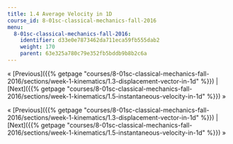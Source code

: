 ```yaml
---
title: 1.4 Average Velocity in 1D
course_id: 8-01sc-classical-mechanics-fall-2016
menu:
  8-01sc-classical-mechanics-fall-2016:
    identifier: d33e0e7873462da711eca59fb555dab2
    weight: 170
    parent: 63e325a780c79e352fb5bddb9b8b2c6a
---
```

« [Previous]({{% getpage "courses/8-01sc-classical-mechanics-fall-2016/sections/week-1-kinematics/1.3-displacement-vector-in-1d" %}}) | [Next]({{% getpage "courses/8-01sc-classical-mechanics-fall-2016/sections/week-1-kinematics/1.5-instantaneous-velocity-in-1d" %}}) »

« [Previous]({{% getpage "courses/8-01sc-classical-mechanics-fall-2016/sections/week-1-kinematics/1.3-displacement-vector-in-1d" %}}) | [Next]({{% getpage "courses/8-01sc-classical-mechanics-fall-2016/sections/week-1-kinematics/1.5-instantaneous-velocity-in-1d" %}}) »